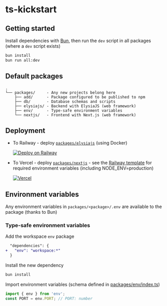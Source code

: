 # ts-kickstart

## Getting started

Install dependencies with [Bun](https://bun.sh), then run the `dev` script in all packages (where a `dev` script exists)

```sh
bun install
bun run all:dev
```

## Default packages

```
.
└── packages/     - Any new projects belong here
    ├── add/      - Package configured to be published to npm
    ├── db/       - Database schemas and scripts
    ├── elysiajs/ - Backend with ElysiaJS (web framework)
    ├── env/      - Type-safe environment variables
    └── nextjs/   - Frontend with Next.js (web framework)
```

## Deployment

- To Railway - deploy [`packages/elysiajs`](packages/elysiajs) (using Docker)

  [![Deploy on Railway](https://railway.app/button.svg)](https://railway.app/template/SthLV_?referralCode=Q9UMnd)

- To Vercel - deploy [`packages/nextjs`](packages/nextjs) - see the [Railway template](https://railway.app/template/SthLV_?referralCode=Q9UMnd) for required environment variables (including NODE_ENV=production)

  [![Vercel](https://vercel.com/button)](https://vercel.com/new/clone?s=https%3A%2F%2Fgithub.com%2FSyhner%2Fts-kickstart)

## Environment variables

Any environment variables in `packages/<package>/.env` are available to the package (thanks to Bun)

### Type-safe environment variables

Add the workspace `env` package

```diff
  "dependencies": {
+   "env": "workspace:*"
  }
```

Install the new dependency

```sh
bun install
```

Import environment variables (schema defined in [packages/env/index.ts](packages/env/index.ts))

```ts
import { env } from 'env';
const PORT = env.PORT; // PORT: number
```
